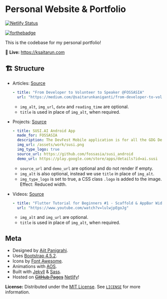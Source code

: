# Personal Website & Portfolio

[![Netlify Status](https://api.netlify.com/api/v1/badges/6850ad60-9b1c-48d1-9a92-565f9aa78700/deploy-status)](https://app.netlify.com/sites/ksaitarun/deploys)

[![forthebadge](https://forthebadge.com/images/badges/built-with-love.svg "Built with love")](https://forthebadge.com)

This is the codebase for my personal portfolio!

🚀 **Live:** https://ksaitarun.com

## 🏗 Structure

- Articles: [Source](https://github.com/SAITARUN55/Portfolio/blob/master/_data/articles.yml)
  ```yaml
  - title: "From Developer to Volunteer to Speaker @FOSSASIA"
    url: "https://medium.com/@saitarunkaniganti/from-developer-to-volunteer-to-speaker-fossasia-68e09715cb97"
  ```
  - `img_alt`, `img_url`, `date` and `reading_time` are optional.
  - `title` is used in place of `img_alt`, when required.

- Projects: [Source](https://github.com/SAITARUN55/Portfolio/blob/master/_data/projects.yml)
  ```yaml
  - title: SUSI.AI Android App
    made_for: FOSSASIA
    description: The DevFest Mobile application is for all the GDG Devfests around the world. You can see the agenda in the app as well as the speakers and other updates regarding the devfest. Made with Flutter, entirely by myself.
    img_url: /assets/work/susi.png
    img_type_logo: true
    source_url: https://github.com/fossasia/susi_android
    demo_url: https://play.google.com/store/apps/details?id=ai.susi
  ```
  - `source_url` and `demo_url` are optional and do not render if empty.
  - `img_alt` is also optional, instead we use `title` in place of `img_alt`.
  - `img_type_logo` is set to true, a CSS class `.logo` is added to the image. Effect: Reduced width.

- Videos: [Source](https://github.com/SAITARUN55/Portfolio/blob/master/_data/videos.yml)
  ```yaml
  - title: "Flutter Tutorial for Beginners #1 - Scaffold & AppBar Widgets"
    url: "https://www.youtube.com/watch?v=lulwjpEgoJg"
  ```
  - `img_alt` and `img_url` are optional.
  - `title` is used in place of `img_alt`, when required.

## Meta

- Designed by [Ajit Panigrahi](https://ajitpanigrahi.com).
- Uses [Bootstrap 4.5.2](https://getbootstrap.com).
- Icons by [Font Awesome](https://fontawesome.com).
- Animations with [AOS](https://michalsnik.github.io/aos/).
- Built with [Jekyll](https://jekyllrb.com) & [Sass](https://sass-lang.com/).
- Hosted on ~~[GitHub Pages](https://pages.github.com)~~ [Netlify](https://netlify.com)!

**License:** Distributed under the [MIT License](https://opensource.org/licenses/MIT). See [`LICENSE`](https://github.com/SAITARUN55/Portfolio/blob/master/LICENSE) for more information.

